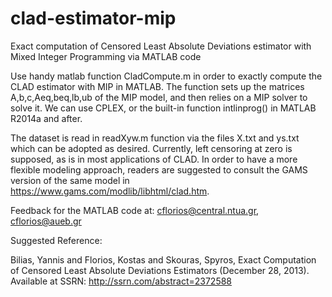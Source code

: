 # clad-estimator-mip
Exact computation of Censored Least Absolute Deviations estimator with Mixed Integer Programming via MATLAB code

Use handy matlab function CladCompute.m in order to exactly compute the CLAD estimator with MIP in MATLAB.
The function sets up the matrices A,b,c,Aeq,beq,lb,ub of the MIP model,
and then relies on a MIP solver to solve it.
We can use CPLEX, or the built-in function intlinprog() in MATLAB R2014a and after.

The dataset is read in readXyw.m function via the files X.txt and ys.txt which can be adopted as desired.
Currently, left censoring at zero is supposed, as is in most applications of CLAD.
In order to have a more flexible modeling approach, readers are suggested to consult the GAMS version
of the same model in https://www.gams.com/modlib/libhtml/clad.htm.

Feedback for the MATLAB code at: cflorios@central.ntua.gr, cflorios@aueb.gr

Suggested Reference:  

Bilias, Yannis and Florios, Kostas and Skouras, Spyros, Exact Computation of Censored Least Absolute Deviations Estimators (December 28, 2013). Available at SSRN: http://ssrn.com/abstract=2372588

